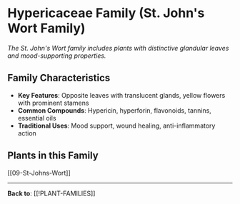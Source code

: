 # Hypericaceae Family (St. John's Wort Family)

*The St. John's Wort family includes plants with distinctive glandular leaves and mood-supporting properties.*

## Family Characteristics
- **Key Features**: Opposite leaves with translucent glands, yellow flowers with prominent stamens
- **Common Compounds**: Hypericin, hyperforin, flavonoids, tannins, essential oils
- **Traditional Uses**: Mood support, wound healing, anti-inflammatory action

## Plants in this Family

[[09-St-Johns-Wort]]

---

**Back to**: [[!PLANT-FAMILIES]]
